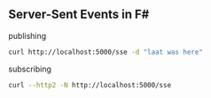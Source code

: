 ## Server-Sent Events in F#

publishing

```sh
curl http://localhost:5000/sse -d "laat was here"
```

subscribing

```sh
curl --http2 -N http://localhost:5000/sse
```

